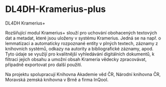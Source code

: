 # DL4DH-Kramerius-plus
DL4DH Kramerius+

Rozšiřující modul Kramerius+ slouží pro uchování obohacených textových dat a metadat, které jsou uloženy v systému Kramerius. Jedná se na např. o lemmatizaci a automaticky rozpoznané entity v plných textech, záznamy z knihovních systémů, odkazy na autority a bibliografické záznamy, apod. Tyto údaje se využijí pro kvalitnější vyhledávání digitálních dokumentů, k filtraci jejich obsahu a umožní obsah Krameria vědecky zpracovávat, případně exportovat pro další použití.

Na projektu spolupracují Knihovna Akademie věd ČR, Národní knihovna ČR, Moravská zemská knihovna v Brně a firma InQool.
